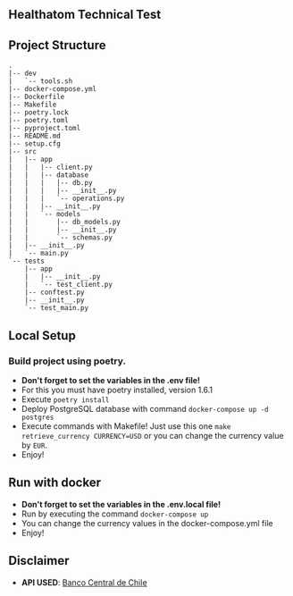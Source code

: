 ## **Healthatom Technical Test**

## **Project Structure**

```
.
|-- dev
|   `-- tools.sh
|-- docker-compose.yml
|-- Dockerfile
|-- Makefile
|-- poetry.lock
|-- poetry.toml
|-- pyproject.toml
|-- README.md
|-- setup.cfg
|-- src
|   |-- app
|   |   |-- client.py
|   |   |-- database
|   |   |   |-- db.py
|   |   |   |-- __init__.py
|   |   |   `-- operations.py
|   |   |-- __init__.py
|   |   `-- models
|   |       |-- db_models.py
|   |       |-- __init__.py
|   |       `-- schemas.py
|   |-- __init__.py
|   `-- main.py
`-- tests
    |-- app
    |   |-- __init__.py
    |   `-- test_client.py
    |-- conftest.py
    |-- __init__.py
    `-- test_main.py
```

## **Local Setup**

### Build project using poetry.
- **Don't forget to set the variables in the .env file!**
- For this you must have poetry installed, version 1.6.1
- Execute `poetry install`
- Deploy PostgreSQL database with command `docker-compose up -d postgres`
- Execute commands with Makefile! Just use this one `make retrieve_currency CURRENCY=USD`
or you can change the currency value by `EUR`.
- Enjoy!

## **Run with docker**
- **Don't forget to set the variables in the .env.local file!**
- Run by executing the command `docker-compose up`
- You can change the currency values in the docker-compose.yml file
- Enjoy!

## **Disclaimer**
- **API USED**: [Banco Central de Chile](https://si3.bcentral.cl/indicadoressiete/secure/indicadoresdiarios.aspx)

